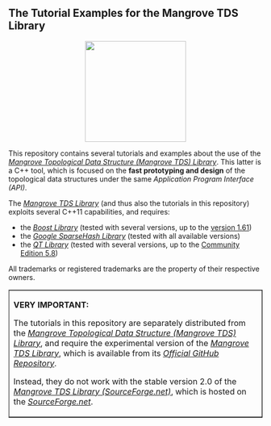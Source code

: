 <H2>The Tutorial Examples for the Mangrove TDS Library</H2>

<p><center><A href="http:://mangrovetds.github.io"><IMG src="http://davidcanino.github.io/img/mangrove_tree.jpg" border=0 width=200 height=200></A></center><p>
This repository contains several tutorials and examples about the use of the <i><A href='http://mangrovetds.github.io'>Mangrove Topological Data Structure (Mangrove TDS) Library</A></i>. This latter is a C++ tool, which is focused on the <b>fast prototyping and design</b> of the topological data structures under the same <i>Application Program Interface (API)</i>.<p>The <A href='http://mangrovetds.github.io'><i>Mangrove TDS Library</i></A> (and thus also the tutorials in this repository) exploits several C++11 capabilities, and requires:<ul>
<li>the <i><A href="http://www.boost.org/">Boost Library</A></i> (tested with several versions, up to the <A href="http://www.boost.org/users/history/version_1_61_0.html">version 1.61</A>)</li>
<li>the <i><A href="https://github.com/sparsehash/sparsehash">Google SparseHash Library</A></i> (tested with all available versions)</li>
<li>the <i><A href="http://www.qt.io">QT Library</A></i> (tested with several versions, up to the <A href="https://www.qt.io/qt5-8/">Community Edition 5.8</A>)</li></ul><p>All trademarks or registered trademarks are the property of their respective owners.<p><table border=1 width=100%><tr><td border=0><p><b>VERY IMPORTANT:</b><p>The tutorials in this repository are separately distributed from the <i><A href='http://mangrovetds.github.io'>Mangrove Topological Data Structure (Mangrove TDS) Library</A></i>, and require the experimental version of the <A href='http://mangrovetds.github.io'><i>Mangrove TDS Library</i></A>, which is available from its <A href="http://github.com/davidcanino/mangrovetdslib"><i>Official GitHub Repository</i></A>.<p>Instead, they do not work with the stable version 2.0 of the <A href="http://mangrovetds.sourceforge.net"><i>Mangrove TDS Library (SourceForge.net)</i></A>, which is hosted on the <A href="http://sourceforge.net"><i>SourceForge.net</i></A>.<p></td></tr></table>

